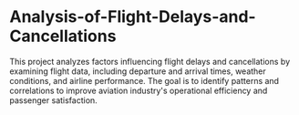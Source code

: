# Analysis-of-Flight-Delays-and-Cancellations
This project analyzes factors influencing flight delays and cancellations by examining flight data, including departure and arrival times, weather conditions, and airline performance. The goal is to identify patterns and correlations to improve aviation industry's operational efficiency and passenger satisfaction.
